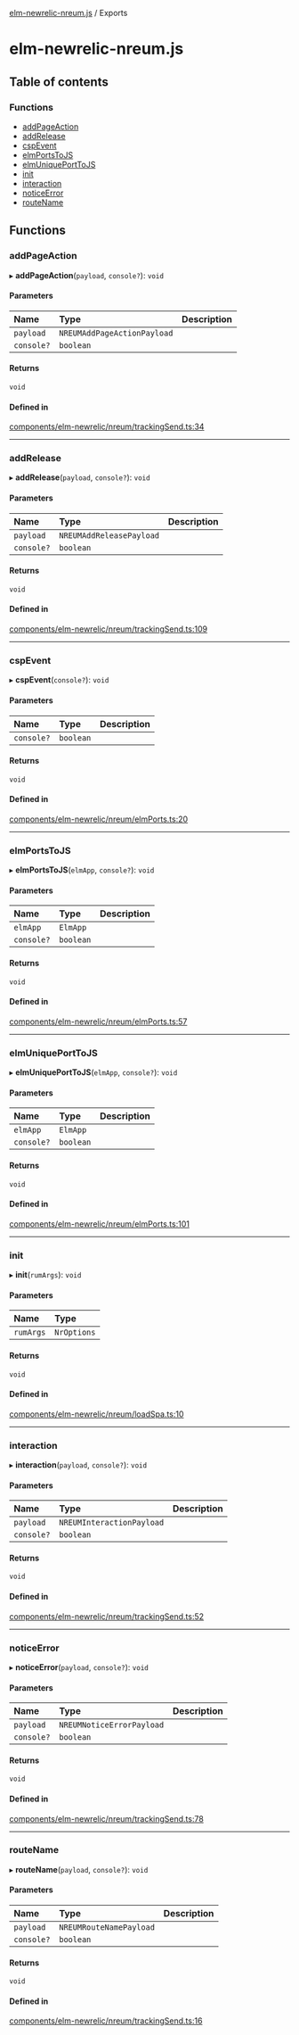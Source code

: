 [elm-newrelic-nreum.js](README.md) / Exports

# elm-newrelic-nreum.js

## Table of contents

### Functions

- [addPageAction](modules.md#addpageaction)
- [addRelease](modules.md#addrelease)
- [cspEvent](modules.md#cspevent)
- [elmPortsToJS](modules.md#elmportstojs)
- [elmUniquePortToJS](modules.md#elmuniqueporttojs)
- [init](modules.md#init)
- [interaction](modules.md#interaction)
- [noticeError](modules.md#noticeerror)
- [routeName](modules.md#routename)

## Functions

### addPageAction

▸ **addPageAction**(`payload`, `console?`): `void`

#### Parameters

| Name | Type | Description |
| :------ | :------ | :------ |
| `payload` | `NREUMAddPageActionPayload` |  |
| `console?` | `boolean` |  |

#### Returns

`void`

#### Defined in

[components/elm-newrelic/nreum/trackingSend.ts:34](https://github.com/damjack/elm-newrelic/blob/e155785/packages/elm-newrelic-nreum-js/src/components/elm-newrelic/nreum/trackingSend.ts#L34)

___

### addRelease

▸ **addRelease**(`payload`, `console?`): `void`

#### Parameters

| Name | Type | Description |
| :------ | :------ | :------ |
| `payload` | `NREUMAddReleasePayload` |  |
| `console?` | `boolean` |  |

#### Returns

`void`

#### Defined in

[components/elm-newrelic/nreum/trackingSend.ts:109](https://github.com/damjack/elm-newrelic/blob/e155785/packages/elm-newrelic-nreum-js/src/components/elm-newrelic/nreum/trackingSend.ts#L109)

___

### cspEvent

▸ **cspEvent**(`console?`): `void`

#### Parameters

| Name | Type | Description |
| :------ | :------ | :------ |
| `console?` | `boolean` |  |

#### Returns

`void`

#### Defined in

[components/elm-newrelic/nreum/elmPorts.ts:20](https://github.com/damjack/elm-newrelic/blob/e155785/packages/elm-newrelic-nreum-js/src/components/elm-newrelic/nreum/elmPorts.ts#L20)

___

### elmPortsToJS

▸ **elmPortsToJS**(`elmApp`, `console?`): `void`

#### Parameters

| Name | Type | Description |
| :------ | :------ | :------ |
| `elmApp` | `ElmApp` |  |
| `console?` | `boolean` |  |

#### Returns

`void`

#### Defined in

[components/elm-newrelic/nreum/elmPorts.ts:57](https://github.com/damjack/elm-newrelic/blob/e155785/packages/elm-newrelic-nreum-js/src/components/elm-newrelic/nreum/elmPorts.ts#L57)

___

### elmUniquePortToJS

▸ **elmUniquePortToJS**(`elmApp`, `console?`): `void`

#### Parameters

| Name | Type | Description |
| :------ | :------ | :------ |
| `elmApp` | `ElmApp` |  |
| `console?` | `boolean` |  |

#### Returns

`void`

#### Defined in

[components/elm-newrelic/nreum/elmPorts.ts:101](https://github.com/damjack/elm-newrelic/blob/e155785/packages/elm-newrelic-nreum-js/src/components/elm-newrelic/nreum/elmPorts.ts#L101)

___

### init

▸ **init**(`rumArgs`): `void`

#### Parameters

| Name | Type |
| :------ | :------ |
| `rumArgs` | `NrOptions` |

#### Returns

`void`

#### Defined in

[components/elm-newrelic/nreum/loadSpa.ts:10](https://github.com/damjack/elm-newrelic/blob/e155785/packages/elm-newrelic-nreum-js/src/components/elm-newrelic/nreum/loadSpa.ts#L10)

___

### interaction

▸ **interaction**(`payload`, `console?`): `void`

#### Parameters

| Name | Type | Description |
| :------ | :------ | :------ |
| `payload` | `NREUMInteractionPayload` |  |
| `console?` | `boolean` |  |

#### Returns

`void`

#### Defined in

[components/elm-newrelic/nreum/trackingSend.ts:52](https://github.com/damjack/elm-newrelic/blob/e155785/packages/elm-newrelic-nreum-js/src/components/elm-newrelic/nreum/trackingSend.ts#L52)

___

### noticeError

▸ **noticeError**(`payload`, `console?`): `void`

#### Parameters

| Name | Type | Description |
| :------ | :------ | :------ |
| `payload` | `NREUMNoticeErrorPayload` |  |
| `console?` | `boolean` |  |

#### Returns

`void`

#### Defined in

[components/elm-newrelic/nreum/trackingSend.ts:78](https://github.com/damjack/elm-newrelic/blob/e155785/packages/elm-newrelic-nreum-js/src/components/elm-newrelic/nreum/trackingSend.ts#L78)

___

### routeName

▸ **routeName**(`payload`, `console?`): `void`

#### Parameters

| Name | Type | Description |
| :------ | :------ | :------ |
| `payload` | `NREUMRouteNamePayload` |  |
| `console?` | `boolean` |  |

#### Returns

`void`

#### Defined in

[components/elm-newrelic/nreum/trackingSend.ts:16](https://github.com/damjack/elm-newrelic/blob/e155785/packages/elm-newrelic-nreum-js/src/components/elm-newrelic/nreum/trackingSend.ts#L16)
